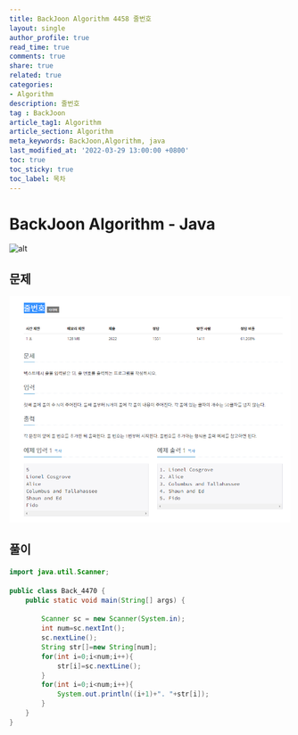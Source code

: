 ```yaml
---
title: BackJoon Algorithm 4458 줄번호
layout: single
author_profile: true
read_time: true
comments: true
share: true
related: true
categories:
- Algorithm
description: 줄번호
tag : BackJoon
article_tag1: Algorithm
article_section: Algorithm
meta_keywords: BackJoon,Algorithm, java
last_modified_at: '2022-03-29 13:00:00 +0800'
toc: true
toc_sticky: true
toc_label: 목차
---
```


BackJoon Algorithm - Java
====================

![alt](https://d2gd6pc034wcta.cloudfront.net/images/logo@2x.png)

## 문제

![alt](/assets/images/post/Algorithm/4470.png)


## 풀이


```java
import java.util.Scanner;

public class Back_4470 {
    public static void main(String[] args) {

        Scanner sc = new Scanner(System.in);
        int num=sc.nextInt();
        sc.nextLine();
        String str[]=new String[num];
        for(int i=0;i<num;i++){
            str[i]=sc.nextLine();
        }
        for(int i=0;i<num;i++){
            System.out.println((i+1)+". "+str[i]);
        }
    }
}


```

